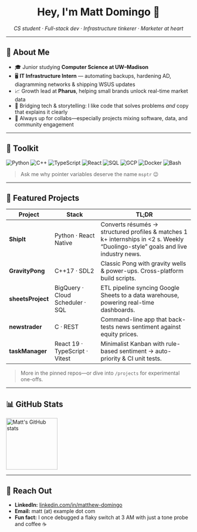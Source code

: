 <h1 align="center">Hey, I'm Matt Domingo 👋</h1>

<p align="center">
  <em>CS student · Full-stack dev · Infrastructure tinkerer · Marketer at heart</em>
</p>

---

## 🌱 About Me  
- 🎓  Junior studying **Computer Science at UW–Madison**  
- 🖥️  **IT Infrastructure Intern** — automating backups, hardening AD, diagramming networks & shipping WSUS updates  
- 📈  Growth lead at <strong>Pharus</strong>, helping small brands unlock real-time market data  
- 💬  Bridging tech & storytelling: I like code that solves problems <em>and</em> copy that explains it clearly  
- 🤝  Always up for collabs—especially projects mixing software, data, and community engagement  

---

## 🧰  Toolkit
![Python](https://img.shields.io/badge/Python-3670A0?logo=python&logoColor=white)
![C++](https://img.shields.io/badge/C%2B%2B-00599C?logo=c%2B%2B&logoColor=white)
![TypeScript](https://img.shields.io/badge/TypeScript-3178C6?logo=typescript&logoColor=white)
![React](https://img.shields.io/badge/React-20232A?logo=react&logoColor=61DAFB)
![SQL](https://img.shields.io/badge/SQL-4479A1?logo=postgresql&logoColor=white)
![GCP](https://img.shields.io/badge/Google%20Cloud-4285F4?logo=googlecloud&logoColor=white)
![Docker](https://img.shields.io/badge/Docker-2496ED?logo=docker&logoColor=white)
![Bash](https://img.shields.io/badge/Bash-4EAA25?logo=gnubash&logoColor=white)

> Ask me why pointer variables deserve the name `msptr` 😉

---

## 🚀 Featured Projects

| Project | Stack | TL;DR |
| ------- | ----- | ----- |
| **ShipIt** | Python · React Native | Converts résumés → structured profiles & matches 1 k+ internships in <2 s. Weekly “Duolingo-style” goals and live industry news. |
| **GravityPong** | C++17 · SDL2 | Classic Pong with gravity wells & power-ups. Cross-platform build scripts. |
| **sheetsProject** | BigQuery · Cloud Scheduler · SQL | ETL pipeline syncing Google Sheets to a data warehouse, powering real-time dashboards. |
| **newstrader** | C · REST | Command-line app that back-tests news sentiment against equity prices. |
| **taskManager** | React 19 · TypeScript · Vitest | Minimalist Kanban with rule-based sentiment → auto-priority & CI unit tests. |

> More in the pinned repos—or dive into `/projects` for experimental one-offs.

---

## 📊 GitHub Stats
<a href="https://github.com/mattdomingo">
  <img src="https://github-readme-stats.vercel.app/api?username=mattdomingo&show_icons=true&hide=issues&count_private=true" alt="Matt's GitHub stats" height="140">
</a>

---

## 💌  Reach Out
- **LinkedIn:** [linkedin.com/in/matthew-domingo](https://linkedin.com/in/your-handle)  
- **Email:** matt (at) example dot com  
- **Fun fact:** I once debugged a flaky switch at 3 AM with just a tone probe and coffee ☕️

